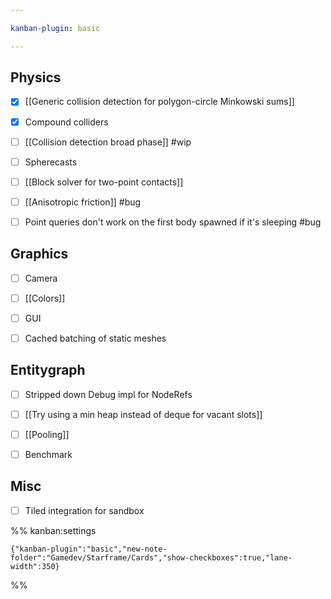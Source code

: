 ```yaml
---

kanban-plugin: basic

---
```


## Physics

- [x] [[Generic collision detection for polygon-circle Minkowski sums]]
- [x] Compound colliders
- [ ] [[Collision detection broad phase]] #wip
- [ ] Spherecasts
- [ ] [[Block solver for two-point contacts]]
- [ ] [[Anisotropic friction]] #bug
- [ ] Point queries don't work on the first body spawned if it's sleeping #bug


## Graphics

- [ ] Camera
- [ ] [[Colors]]
- [ ] GUI
- [ ] Cached batching of static meshes


## Entitygraph

- [ ] Stripped down Debug impl for NodeRefs
- [ ] [[Try using a min heap instead of deque for vacant slots]]
- [ ] [[Pooling]]
- [ ] Benchmark


## Misc

- [ ] Tiled integration for sandbox




%% kanban:settings
```
{"kanban-plugin":"basic","new-note-folder":"Gamedev/Starframe/Cards","show-checkboxes":true,"lane-width":350}
```
%%